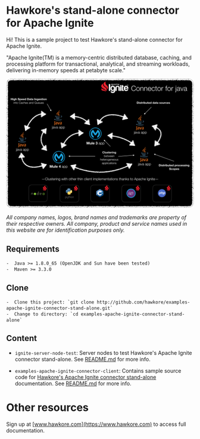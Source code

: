 # Hawkore's stand-alone connector for Apache Ignite

Hi! This is a sample project to test Hawkore's stand-alone connector for Apache Ignite.

"Apache Ignite(TM) is a memory-centric distributed database, caching, and processing platform for
transactional, analytical, and streaming workloads, delivering in-memory speeds at petabyte scale."

![connector](assets/connector.png)

*All company names, logos, brand names and trademarks are property of their respective owners. All company, product and service names used in this website are for identification purposes only.*

## Requirements

	-  Java >= 1.8.0_65 (OpenJDK and Sun have been tested)
	-  Maven >= 3.3.0

## Clone

	-  Clone this project: `git clone http://github.com/hawkore/examples-apache-ignite-connector-stand-alone.git`
	-  Change to directory: `cd examples-apache-ignite-connector-stand-alone`


## Content

* `ignite-server-node-test`: Server nodes to test Hawkore's Apache Ignite connector stand-alone. See [README.md](ignite-server-node-test/README.md) for more info.

* `examples-apache-ignite-connector-client`: Contains sample source code for [Hawkore's Apache Ignite connector stand-alone
](https://docs.hawkore.com/private/apache-ignite-connector-standalone/) documentation. See [README.md](examples-apache-ignite-connector-client/README.md) for more info.

# Other resources

Sign up at [www.hawkore.com](https://www.hawkore.com) to access full documentation.
